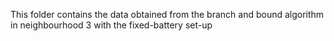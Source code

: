 This folder contains the data obtained from the branch and bound algorithm in neighbourhood 3 with the fixed-battery set-up
